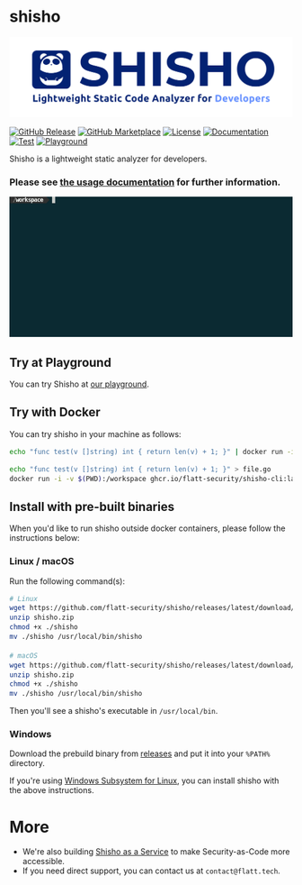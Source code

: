 # shisho

![shisho](./docs/public/images/header.png)

[![GitHub Release][release-img]][release]
[![GitHub Marketplace][marketplace-img]][marketplace]
[![License][license-img]][license]
[![Documentation][documentation-img]][documentation]
[![Test][test-img]][test]
[![Playground][playground-img]][playground]

Shisho is a lightweight static analyzer for developers.

### Please see [the usage documentation](https://docs.shisho.dev) for further information.

![demo](./docs/content/images/shisho-demo.gif)

## Try at Playground

You can try Shisho at [our playground](https://play.shisho.dev).

## Try with Docker

You can try shisho in your machine as follows:

```sh
echo "func test(v []string) int { return len(v) + 1; }" | docker run -i ghcr.io/flatt-security/shisho-cli:latest find "len(:[...])" --lang=go
```

```sh
echo "func test(v []string) int { return len(v) + 1; }" > file.go
docker run -i -v $(PWD):/workspace ghcr.io/flatt-security/shisho-cli:latest find "len(:[...])" --lang=go /workspace/file.go
```

## Install with pre-built binaries

When you'd like to run shisho outside docker containers, please follow the instructions below:

### Linux / macOS

Run the following command(s):

```sh
# Linux
wget https://github.com/flatt-security/shisho/releases/latest/download/build-x86_64-unknown-linux-gnu.zip -O shisho.zip
unzip shisho.zip
chmod +x ./shisho
mv ./shisho /usr/local/bin/shisho

# macOS
wget https://github.com/flatt-security/shisho/releases/latest/download/build-x86_64-apple-darwin.zip -O shisho.zip
unzip shisho.zip
chmod +x ./shisho
mv ./shisho /usr/local/bin/shisho
```

Then you'll see a shisho's executable in `/usr/local/bin`.

### Windows

Download the prebuild binary from [releases](https://github.com/flatt-security/shisho/releases) and put it into your `%PATH%` directory.

If you're using [Windows Subsystem for Linux](https://docs.microsoft.com/en-us/windows/wsl/install-win10), you can install shisho with the above instructions.

# More

- We're also building [Shisho as a Service](https://shisho.dev) to make Security-as-Code more accessible.
- If you need direct support, you can contact us at `contact@flatt.tech`.

[release]: https://github.com/flatt-security/shisho/releases/latest
[release-img]: https://img.shields.io/github/release/flatt-security/shisho.svg?logo=github
[marketplace]: https://github.com/marketplace/actions/flatt-security-shisho
[marketplace-img]: https://img.shields.io/badge/marketplace-shisho--action-blue?logo=github
[license]: https://github.com/flatt-security/shisho/blob/main/LICENSE
[license-img]: https://img.shields.io/github/license/flatt-security/shisho
[documentation]: https://docs.shisho.dev
[documentation-img]: https://img.shields.io/badge/docs-docs.shisho.dev-purple
[playground]: https://play.shisho.dev
[playground-img]: https://img.shields.io/badge/playground-playground.shisho.dev-purple
[test]: https://github.com/flatt-security/shisho/actions/workflows/test.yml
[test-img]: https://github.com/flatt-security/shisho/actions/workflows/test.yml/badge.svg?branch=main
